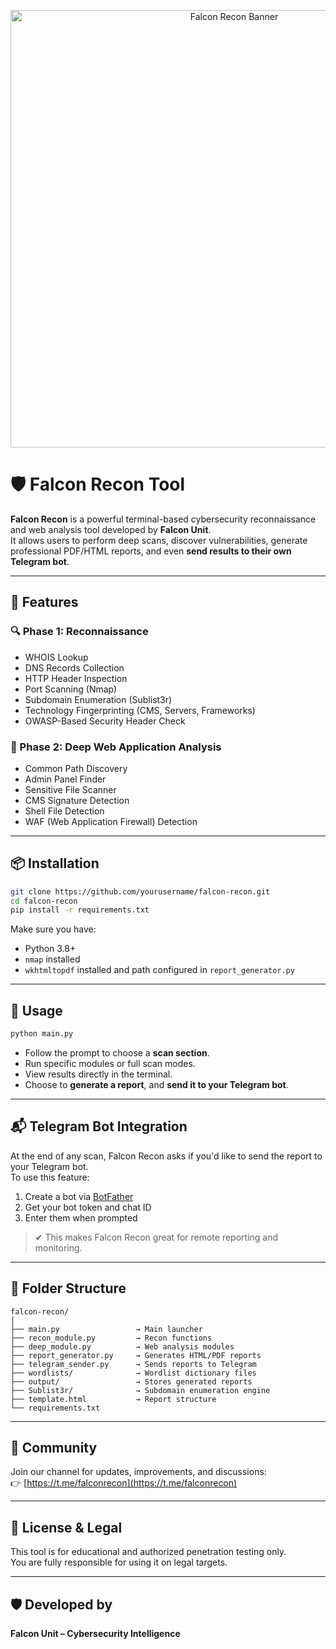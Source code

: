 <p align="center">
  <img src="https://github.com/FalconUnit/falcon-recon/raw/main/assets/banner.png" width="700" alt="Falcon Recon Banner">
</p>

# 🛡️ Falcon Recon Tool

**Falcon Recon** is a powerful terminal-based cybersecurity reconnaissance and web analysis tool developed by **Falcon Unit**.  
It allows users to perform deep scans, discover vulnerabilities, generate professional PDF/HTML reports, and even **send results to their own Telegram bot**.

---

## 🚀 Features

### 🔍 Phase 1: Reconnaissance
- WHOIS Lookup
- DNS Records Collection
- HTTP Header Inspection
- Port Scanning (Nmap)
- Subdomain Enumeration (Sublist3r)
- Technology Fingerprinting (CMS, Servers, Frameworks)
- OWASP-Based Security Header Check

### 🔎 Phase 2: Deep Web Application Analysis
- Common Path Discovery
- Admin Panel Finder
- Sensitive File Scanner
- CMS Signature Detection
- Shell File Detection
- WAF (Web Application Firewall) Detection

---

## 📦 Installation

```bash
git clone https://github.com/yourusername/falcon-recon.git
cd falcon-recon
pip install -r requirements.txt
```

Make sure you have:
- Python 3.8+
- `nmap` installed
- `wkhtmltopdf` installed and path configured in `report_generator.py`

---

## 🧪 Usage

```bash
python main.py
```

- Follow the prompt to choose a **scan section**.
- Run specific modules or full scan modes.
- View results directly in the terminal.
- Choose to **generate a report**, and **send it to your Telegram bot**.

---

## 📬 Telegram Bot Integration

At the end of any scan, Falcon Recon asks if you'd like to send the report to your Telegram bot.  
To use this feature:

1. Create a bot via [BotFather](https://t.me/botfather)
2. Get your bot token and chat ID
3. Enter them when prompted

> ✔ This makes Falcon Recon great for remote reporting and monitoring.

---

## 📂 Folder Structure

```
falcon-recon/
│
├── main.py                 → Main launcher
├── recon_module.py         → Recon functions
├── deep_module.py          → Web analysis modules
├── report_generator.py     → Generates HTML/PDF reports
├── telegram_sender.py      → Sends reports to Telegram
├── wordlists/              → Wordlist dictionary files
├── output/                 → Stores generated reports
├── Sublist3r/              → Subdomain enumeration engine
├── template.html           → Report structure
└── requirements.txt
```

---

## 🔗 Community

Join our channel for updates, improvements, and discussions:  
👉 [https://t.me/falconrecon](https://t.me/falconrecon)

---

## 🧠 License & Legal

This tool is for educational and authorized penetration testing only.  
You are fully responsible for using it on legal targets.

---

## 🛡 Developed by
**Falcon Unit – Cybersecurity Intelligence**